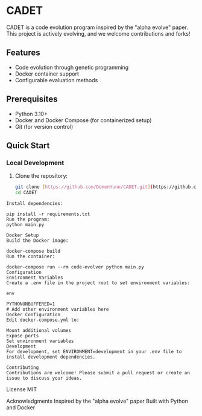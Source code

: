# CADET

CADET is a code evolution program inspired by the "alpha evolve" paper. This project is actively evolving, and we welcome contributions and forks!

## Features

- Code evolution through genetic programming
- Docker container support
- Configurable evaluation methods

## Prerequisites

- Python 3.10+
- Docker and Docker Compose (for containerized setup)
- Git (for version control)

## Quick Start

### Local Development

1. Clone the repository:
   ```bash
   git clone [https://github.com/DemenYunn/CADET.git](https://github.com/DemenYunn/CADET.git)
   cd CADET
```
Install dependencies:

pip install -r requirements.txt
Run the program:
python main.py
```

```
Docker Setup
Build the Docker image:

docker-compose build
Run the container:

docker-compose run --rm code-evolver python main.py
Configuration
Environment Variables
Create a .env file in the project root to set environment variables:

env

PYTHONUNBUFFERED=1
# Add other environment variables here
Docker Configuration
Edit docker-compose.yml to:

Mount additional volumes
Expose ports
Set environment variables
Development
For development, set ENVIRONMENT=development in your .env file to install development dependencies.

Contributing
Contributions are welcome! Please submit a pull request or create an issue to discuss your ideas.
```
License
MIT

Acknowledgments
Inspired by the "alpha evolve" paper
Built with Python and Docker
